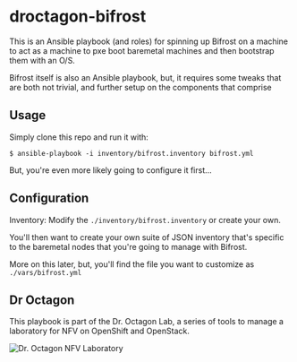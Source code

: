 # droctagon-bifrost

This is an Ansible playbook (and roles) for spinning up Bifrost on a machine to act as a machine to pxe boot baremetal machines and then bootstrap them with an O/S.

Bifrost itself is also an Ansible playbook, but, it requires some tweaks that are both not trivial, and further setup on the components that comprise 

## Usage

Simply clone this repo and run it with:

```
$ ansible-playbook -i inventory/bifrost.inventory bifrost.yml
```

But, you're even more likely going to configure it first...

## Configuration

Inventory: Modify the `./inventory/bifrost.inventory` or create your own.

You'll then want to create your own suite of JSON inventory that's specific to the baremetal nodes that you're going to manage with Bifrost.

More on this later, but, you'll find the file you want to customize as `./vars/bifrost.yml`

## Dr Octagon

This playbook is part of the Dr. Octagon Lab, a series of tools to manage a laboratory for NFV on OpenShift and OpenStack.

![Dr. Octagon NFV Laboratory](http://i.imgur.com/lQOHIBC.png)